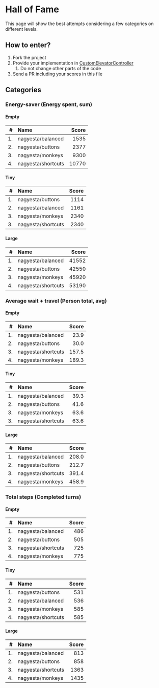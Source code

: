 # Hall of Fame

This page will show the best attempts considering a few categories on different levels.

## How to enter?

1. Fork the project 
2. Provide your implementation in [CustomElevatorController](src/main/java/com/github/nagyesta/demo/nla/state/control/CustomElevatorController.java)
   1. Do not change other parts of the code
3. Send a PR including your scores in this file
    
## Categories

### Energy-saver (Energy spent, sum)

#### Empty

| #  | Name               | Score |
| -: | :----------------- | ----: |
| 1. | nagyesta/balanced  |  1535 |
| 2. | nagyesta/buttons   |  2377 |
| 3. | nagyesta/monkeys   |  9300 |
| 4. | nagyesta/shortcuts | 10770 |

#### Tiny

| #  | Name               | Score |
| -: | :----------------- | ----: |
| 1. | nagyesta/buttons   |  1114 |
| 2. | nagyesta/balanced  |  1161 |
| 3. | nagyesta/monkeys   |  2340 |
| 3. | nagyesta/shortcuts |  2340 |

#### Large

| #  | Name               | Score |
| -: | :----------------- | ----: |
| 1. | nagyesta/balanced  | 41552 |
| 2. | nagyesta/buttons   | 42550 |
| 3. | nagyesta/monkeys   | 45920 |
| 4. | nagyesta/shortcuts | 53190 |

### Average wait + travel (Person total, avg)

#### Empty

| #  | Name               | Score |
| -: | :----------------- | ----: |
| 1. | nagyesta/balanced  |  23.9 |
| 2. | nagyesta/buttons   |  30.0 |
| 3. | nagyesta/shortcuts | 157.5 |
| 4. | nagyesta/monkeys   | 189.3 |

#### Tiny

| #  | Name               | Score |
| -: | :----------------- | ----: |
| 1. | nagyesta/balanced  |  39.3 |
| 2. | nagyesta/buttons   |  41.6 |
| 3. | nagyesta/monkeys   |  63.6 |
| 3. | nagyesta/shortcuts |  63.6 |

#### Large

| #  | Name               | Score |
| -: | :----------------- | ----: |
| 1. | nagyesta/balanced  | 208.0 |
| 2. | nagyesta/buttons   | 212.7 |
| 3. | nagyesta/shortcuts | 391.4 |
| 4. | nagyesta/monkeys   | 458.9 |

### Total steps (Completed turns)

#### Empty

| #  | Name               | Score |
| -: | :----------------- | ----: |
| 1. | nagyesta/balanced  |   486 |
| 2. | nagyesta/buttons   |   505 |
| 3. | nagyesta/shortcuts |   725 |
| 4. | nagyesta/monkeys   |   775 |

#### Tiny

| #  | Name               | Score |
| -: | :----------------- | ----: |
| 1. | nagyesta/buttons   |   531 |
| 2. | nagyesta/balanced  |   536 |
| 3. | nagyesta/monkeys   |   585 |
| 4. | nagyesta/shortcuts |   585 |

#### Large

| #  | Name               | Score |
| -: | :----------------- | ----: |
| 1. | nagyesta/balanced  |   813 |
| 2. | nagyesta/buttons   |   858 |
| 3. | nagyesta/shortcuts |  1363 |
| 4. | nagyesta/monkeys   |  1435 |
